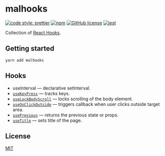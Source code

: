 # malhooks

[![code style: prettier](https://img.shields.io/badge/code_style-prettier-ff69b4.svg)](https://github.com/prettier/prettier)
[![npm](https://img.shields.io/npm/v/malhooks)](https://www.npmjs.com/package/malhooks)
[![GitHub license](https://img.shields.io/badge/license-MIT-blue.svg)](https://github.com/malcodeman/polaroid-client/blob/master/LICENSE)
[![jest](https://jestjs.io/img/jest-badge.svg)](https://github.com/facebook/jest)

Collection of [React Hooks](https://reactjs.org/docs/hooks-intro.html).

## Getting started

```
yarn add malhooks
```

## Hooks

- useInterval &mdash; declarative setInterval.
- [`useKeyPress`](./docs/useKeyPress.md) &mdash; tracks keys.
- [`useLockBodyScroll`](./docs/useLockBodyScroll.md) &mdash; locks scrolling of the body element.
- [`useOnClickOutside`](./docs/useOnClickOutside.md) &mdash; triggers callback when user clicks outside target area.
- [`usePrevious`](./docs/usePrevious.md) &mdash; returns the previous state or props.
- [`useTitle`](./docs/useTitle.md) &mdash; sets title of the page.

## License

[MIT](./LICENSE)
